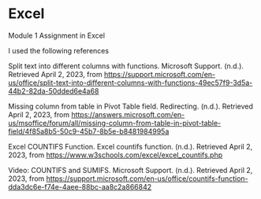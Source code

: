 # Excel
Module 1 Assignment in Excel

I used the following references

Split text into different columns with functions. Microsoft Support. (n.d.). Retrieved April 2, 2023, from https://support.microsoft.com/en-us/office/split-text-into-different-columns-with-functions-49ec57f9-3d5a-44b2-82da-50dded6e4a68 

Missing column from table in Pivot Table field. Redirecting. (n.d.). Retrieved April 2, 2023, from https://answers.microsoft.com/en-us/msoffice/forum/all/missing-column-from-table-in-pivot-table-field/4f85a8b5-50c9-45b7-8b5e-b8481984995a 

Excel COUNTIFS Function. Excel countifs function. (n.d.). Retrieved April 2, 2023, from https://www.w3schools.com/excel/excel_countifs.php 

Video: COUNTIFS and SUMIFS. Microsoft Support. (n.d.). Retrieved April 2, 2023, from https://support.microsoft.com/en-us/office/countifs-function-dda3dc6e-f74e-4aee-88bc-aa8c2a866842 
